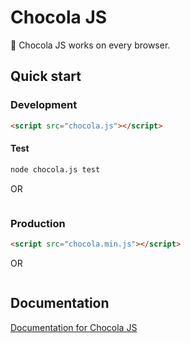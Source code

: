 Chocola JS
======

🍫 Chocola JS works on every browser.

## Quick start

### Development

```html
<script src="chocola.js"></script>
```

#### Test

```bash
node chocola.js test
```

OR

```bash

```

### Production

```html
<script src="chocola.min.js"></script>
```

OR

```

```

## Documentation

[Documentation for Chocola JS](https://developer.mozilla.org/en-US/docs/JavaScript)
